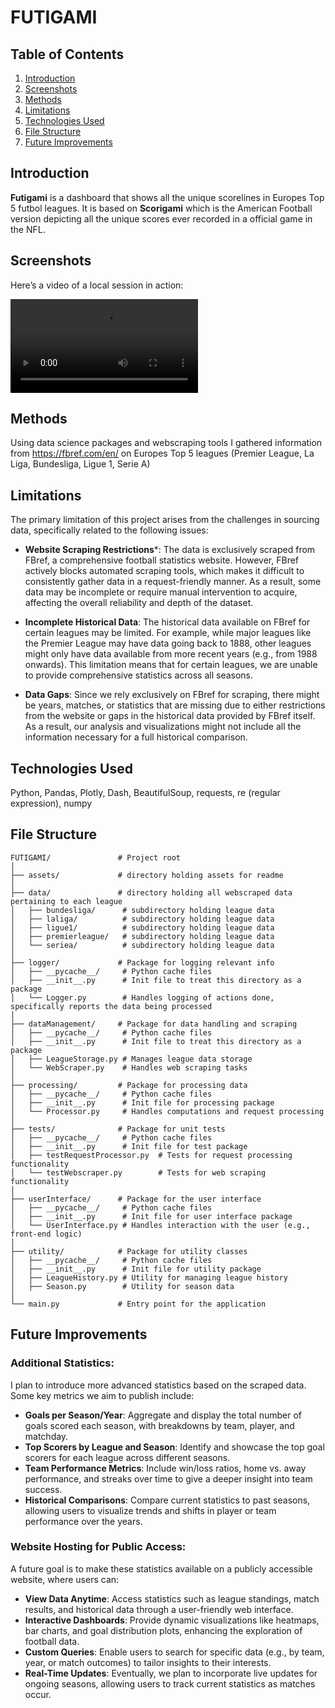 # FUTIGAMI

## Table of Contents
1. [Introduction](#introduction)
2. [Screenshots](#screenshots)
3. [Methods](#methods)
4. [Limitations](#limitations)
5. [Technologies Used](#technologies-used)
6. [File Structure](#file-structure)
7. [Future Improvements](#future-improvements)

## Introduction

**Futigami** is a dashboard that shows all the unique scorelines in Europes Top 5 futbol leagues. It is based on **Scorigami** which is the American Football version depicting all the unique scores ever recorded in a official game in the NFL.

## Screenshots
Here’s a video of a local session in action:

![Session Screenshot](./assets/localhostsession.mov)

## Methods

Using data science packages and webscraping tools I gathered information from https://fbref.com/en/ on Europes Top 5 leagues (Premier League, La Liga, Bundesliga, Ligue 1, Serie A)

## Limitations

The primary limitation of this project arises from the challenges in sourcing data, specifically related to the following issues:

- **Website Scraping Restrictions***:
The data is exclusively scraped from FBref, a comprehensive football statistics website. However, FBref actively blocks automated scraping tools, which makes it difficult to consistently gather data in a request-friendly manner. As a result, some data may be incomplete or require manual intervention to acquire, affecting the overall reliability and depth of the dataset.

- **Incomplete Historical Data**:
The historical data available on FBref for certain leagues may be limited. For example, while major leagues like the Premier League may have data going back to 1888, other leagues might only have data available from more recent years (e.g., from 1988 onwards). This limitation means that for certain leagues, we are unable to provide comprehensive statistics across all seasons.

- **Data Gaps**:
Since we rely exclusively on FBref for scraping, there might be years, matches, or statistics that are missing due to either restrictions from the website or gaps in the historical data provided by FBref itself. As a result, our analysis and visualizations might not include all the information necessary for a full historical comparison.


## Technologies Used

Python, Pandas, Plotly, Dash, BeautifulSoup, requests, re (regular expression), numpy

## File Structure
```
FUTIGAMI/               # Project root
│
├── assets/             # directory holding assets for readme
│
├── data/               # directory holding all webscraped data pertaining to each league
│   ├── bundesliga/      # subdirectory holding league data
│   ├── laliga/          # subdirectory holding league data
│   ├── ligue1/          # subdirectory holding league data
│   ├── premierleague/   # subdirectory holding league data
│   └── seriea/          # subdirectory holding league data
│ 
├── logger/             # Package for logging relevant info
│   ├── __pycache__/     # Python cache files
│   ├── __init__.py      # Init file to treat this directory as a package
│   └── Logger.py        # Handles logging of actions done, specifically reports the data being processed
│
├── dataManagement/     # Package for data handling and scraping
│   ├── __pycache__/     # Python cache files
│   ├── __init__.py      # Init file to treat this directory as a package
│   ├── LeagueStorage.py # Manages league data storage
│   └── WebScraper.py    # Handles web scraping tasks
│
├── processing/         # Package for processing data
│   ├── __pycache__/     # Python cache files
│   ├── __init__.py      # Init file for processing package
│   └── Processor.py     # Handles computations and request processing
│
├── tests/              # Package for unit tests
│   ├── __pycache__/     # Python cache files
│   ├── __init__.py      # Init file for test package
│   ├── testRequestProcessor.py  # Tests for request processing functionality
│   └── testWebscraper.py        # Tests for web scraping functionality
│
├── userInterface/      # Package for the user interface
│   ├── __pycache__/     # Python cache files
│   ├── __init__.py      # Init file for user interface package
│   └── UserInterface.py # Handles interaction with the user (e.g., front-end logic)
│
├── utility/            # Package for utility classes
│   ├── __pycache__/     # Python cache files
│   ├── __init__.py      # Init file for utility package
│   ├── LeagueHistory.py # Utility for managing league history
│   ├── Season.py        # Utility for season data
│
└── main.py             # Entry point for the application
```

## Future Improvements
### **Additional Statistics**:
I plan to introduce more advanced statistics based on the scraped data. Some key metrics we aim to publish include:

- **Goals per Season/Year**: Aggregate and display the total number of goals scored each season, with breakdowns by team, player, and matchday.
- **Top Scorers by League and Season**: Identify and showcase the top goal scorers for each league across different seasons.
- **Team Performance Metrics**: Include win/loss ratios, home vs. away performance, and streaks over time to give a deeper insight into team success.
- **Historical Comparisons**: Compare current statistics to past seasons, allowing users to visualize trends and shifts in player or team performance over the years.

### **Website Hosting for Public Access**:
A future goal is to make these statistics available on a publicly accessible website, where users can:

- **View Data Anytime**: Access statistics such as league standings, match results, and historical data through a user-friendly web interface.
- **Interactive Dashboards**: Provide dynamic visualizations like heatmaps, bar charts, and goal distribution plots, enhancing the exploration of football data.
- **Custom Queries**: Enable users to search for specific data (e.g., by team, year, or match outcomes) to tailor insights to their interests.
- **Real-Time Updates**: Eventually, we plan to incorporate live updates for ongoing seasons, allowing users to track current statistics as matches occur.